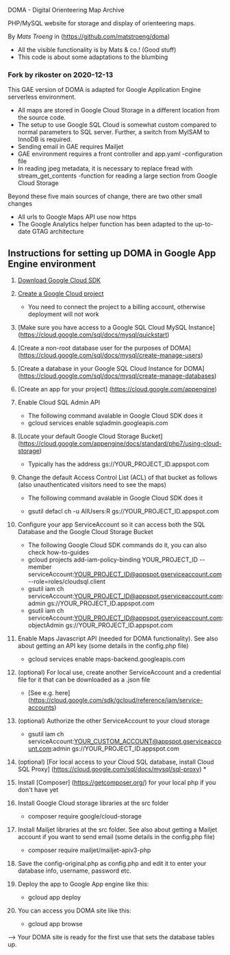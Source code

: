 DOMA - Digital Orienteering Map Archive

PHP/MySQL website for storage and display of orienteering maps.

By _Mats Troeng_ in (https://github.com/matstroeng/doma)
 * All the visible functionality is by Mats & co.! (Good stuff)
 * This code is about some adaptations to the blumbing

### Fork by rikoster on 2020-12-13

This GAE version of DOMA is adapted for Google Application Engine serverless environment. 
 * All maps are stored in Google Cloud Storage in a different location from the source code. 
 * The setup to use Google SQL Cloud is somewhat custom compared to normal parameters to SQL server. Further, a switch from MyISAM to InnoDB is required.
 * Sending email in GAE requires Mailjet
 * GAE environment requires a front controller and app.yaml -configuration file
 * In reading jpeg metadata, it is necessary to replace fread with stream_get_contents -function for reading a large section from Google Cloud Storage

Beyond these five main sources of change, there are two other small changes
 * All urls to Google Maps API use now https
 * The Google Analytics helper function has been adapted to the up-to-date GTAG architecture
 
Instructions for setting up DOMA in Google App Engine environment
-----------------------------------------------------------------

1. [Download Google Cloud SDK](https://cloud.google.com/sdk/docs/install)

2. [Create a Google Cloud project](https://cloud.google.com/resource-manager/docs/creating-managing-projects)
   - You need to connect the project to a billing account, otherwise deployment will not work

3. [Make sure you have access to a Google SQL Cloud MySQL Instance] (https://cloud.google.com/sql/docs/mysql/quickstart)

4. [Create a non-root database user for the purposes of DOMA] (https://cloud.google.com/sql/docs/mysql/create-manage-users)

5. [Create a database in your Google SQL Cloud Instance for DOMA] (https://cloud.google.com/sql/docs/mysql/create-manage-databases)

6. [Create an app for your project] (https://cloud.google.com/appengine) 

7. Enable Cloud SQL Admin API
   - The following command avalable in Google Cloud SDK does it

   * gcloud services enable sqladmin.googleapis.com

8. [Locate your default Google Cloud Storage Bucket] (https://cloud.google.com/appengine/docs/standard/php7/using-cloud-storage)
   - Typically has the address gs://YOUR_PROJECT_ID.appspot.com

9. Change the default Access Control List (ACL) of that bucket as follows (also
   unauthenticated visitors need to see the maps)
   - The following command avalable in Google Cloud SDK does it

   - gsutil defacl ch -u AllUsers:R gs://YOUR_PROJECT_ID.appspot.com

10. Configure your app ServiceAccount so it can access both the SQL Database and
    the Google Cloud Storage Bucket
    - The following Google Cloud SDK commands do it, you can also check how-to-guides

    * gcloud projects add-iam-policy-binding YOUR_PROJECT_ID --member serviceAccount:YOUR_PROJECT_ID@appspot.gserviceaccount.com --role=roles/cloudsql.client
    * gsutil iam ch serviceAccount:YOUR_PROJECT_ID@appspot.gserviceaccount.com:admin gs://YOUR_PROJECT_ID.appspot.com
    * gsutil iam ch serviceAccount:YOUR_PROJECT_ID@appspot.gserviceaccount.com:objectAdmin gs://YOUR_PROJECT_ID.appspot.com

11. Enable Maps Javascript API (needed for DOMA functionality). See also about getting an API key (some details in the config.php file)
    - gcloud services enable maps-backend.googleapis.com

12. (optional) For local use, create another ServiceAccount and a credential file for it that can be downloaded as a .json file
    - [See e.g. here] (https://cloud.google.com/sdk/gcloud/reference/iam/service-accounts)

13. (optional) Authorize the other ServiceAccount to your cloud storage
    * gsutil iam ch serviceAccount:YOUR_CUSTOM_ACCOUNT@appspot.gserviceaccount.com:admin gs://YOUR_PROJECT_ID.appspot.com

14. (optional) [For local access to your Cloud SQL database, install Cloud SQL Proxy] (https://cloud.google.com/sql/docs/mysql/sql-proxy)
    * 
15. Install [Composer] (https://getcomposer.org/) for your local php if you don't have yet

16. Install Google Cloud storage libraries at the src folder
    - composer require google/cloud-storage

17. Install Mailjet libraries at the src folder. See also about getting a Mailjet account if you want to send email (some details in the config.php file)
    - composer require mailjet/mailjet-apiv3-php

18. Save the config-original.php as config.php and edit it to enter your database info, username, password etc.

19. Deploy the app to Google App engine like this:
    - gcloud app deploy

20. You can access you DOMA site like this:
    - gcloud app browse

--> Your DOMA site is ready for the first use that sets the database tables up.
